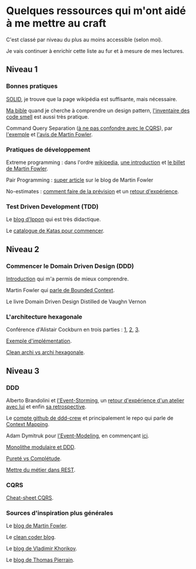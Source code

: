 # Quelques ressources qui m'ont aidé à me mettre au craft

C'est classé par niveau du plus au moins accessible (selon moi).

Je vais continuer à enrichir cette liste au fur et à mesure de mes lectures.

## Niveau 1

### Bonnes pratiques

[SOLID](https://fr.wikipedia.org/wiki/SOLID_(informatique)), je trouve que la page wikipédia est suffisante, mais nécessaire.

[Ma bible](https://refactoring.guru/fr/design-patterns) quand je cherche à comprendre un design pattern, [l'inventaire des code smell](https://refactoring.guru/fr/refactoring/smells) est aussi très pratique.

Command Query Separation ([à ne pas confondre avec le CQRS](https://stackoverflow.com/questions/34255490/difference-between-cqrs-and-cqs#34280756)), par [l'exemple](https://www.dotnetcurry.com/patterns-practices/1461/command-query-separation-cqs) et [l'avis de Martin Fowler](https://martinfowler.com/bliki/CommandQuerySeparation.html
).

### Pratiques de développement

Extreme programming : dans l'ordre [wikipedia](https://fr.wikipedia.org/wiki/Extreme_programming), [une introduction](http://www.extremeprogramming.org/) et [le billet de Martin Fowler](https://martinfowler.com/bliki/ExtremeProgramming.html).

Pair Programming : [super article](https://martinfowler.com/articles/on-pair-programming.html) sur le blog de Martin Fowler

No-estimates : [comment faire de la prévision](https://youtu.be/gJjZaTdJOgg) et un [retour d'expérience](https://blog.octo.com/noestimates-un-an-de-projet-faisons-le-bilan).

### Test Driven Development (TDD)

Le [blog d'Ippon](https://blog.ippon.fr/2020/02/12/apprendre-le-tdd/) qui est très didactique.

Le [catalogue de Katas pour commencer](https://blog.ippon.fr/2021/04/12/mon-catalogue-de-katas/).

## Niveau 2

### Commencer le Domain Driven Design (DDD)

[Introduction](https://www.youtube.com/watch?v=k96g9hAErwQ) qui m'a permis de mieux comprendre.

Martin Fowler qui [parle de Bounded Context](https://martinfowler.com/bliki/BoundedContext.html).

Le livre Domain Driven Design Distilled de Vaughn Vernon

### L'architecture hexagonale

Conférence d'Alistair Cockburn en trois parties : [1](https://www.youtube.com/watch?v=th4AgBcrEHA), [2](https://www.youtube.com/watch?v=iALcE8BPs94), [3](https://www.youtube.com/watch?v=DAe0Bmcyt-4).

[Exemple d'implémentation](https://blog.octo.com/architecture-hexagonale-trois-principes-et-un-exemple-dimplementation/).

[Clean archi vs archi hexagonale](https://www.youtube.com/watch?v=GG9WyeerqFA).

## Niveau 3

### DDD

Alberto Brandolini et [l'Event-Storming](https://www.youtube.com/watch?v=mLXQIYEwK24), un [retour d'expérience d'un atelier avec lui](https://blog.ippon.fr/2020/02/19/un-event-storming-avec-alberto-brandolini/) et enfin [sa retrospective](https://www.youtube.com/watch?v=1i6QYvYhlYQ).

Le [compte github de ddd-crew](https://github.com/ddd-crew) et principalement le repo qui parle de [Context Mapping](https://github.com/ddd-crew/context-mapping).

Adam Dymitruk pour [l'Event-Modeling](https://eventmodeling.org), en commençant [ici](https://eventmodeling.org/posts/what-is-event-modeling/).

[Monolithe modulaire et DDD](https://github.com/kgrzybek/modular-monolith-with-ddd).

[Pureté vs Complétude](https://enterprisecraftsmanship.com/posts/domain-model-purity-completeness/).

[Mettre du métier dans REST](https://www.youtube.com/watch?v=7qqzqse1hgc).

### CQRS

[Cheat-sheet CQRS](http://cqrs.nu/).

### Sources d'inspiration plus générales

Le [blog de Martin Fowler](https://martinfowler.com/).

Le [clean coder blog](https://blog.cleancoder.com/).

Le [blog de Vladimir Khorikov](https://enterprisecraftsmanship.com/).

Le [blog de Thomas Pierrain](http://tpierrain.blogspot.com/).
